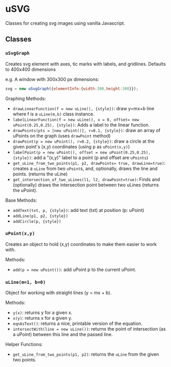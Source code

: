 # uSVG
Classes for creating svg images using vanilla Javascript.

## Classes

### `uSvgGraph`
 Creates svg element with axes, tic marks with labels, and gridlines.
 Defaults to 400x400 dimensions

e.g. A window with 300x300 px dimensions:
```javascript
svg = new uSvgGraph({elementInfo:{width:300,height:300}});
```

Graphing Methods:
* `drawLinearFunction(f = new uLine(), {style})`: draw y=mx+b line where f is a `uLine(m,b)` class instance.
* `labelLinearFunction(f = new uLine(), x = 0, offset= new uPoint(0.25,0.25), {style})`: Adds a label to the linear function.
* `drawPoints(pts = [new uPoint()], r=0.1, {style})`: draw an array of uPoints on the graph (uses `drawPoint` method)
* `drawPoint(p = new uPoint(), r=0.2, {style})`: draw a circle at the given point's (x,y) coordinates (using p as `uPoint(x,y)`)
* `labelPoint(p = new uPoint(), offset = new uPoint(0.25,0.25), {style})`: add a "(x,y)" label to a point (p and offset are `uPoints`)
* `get_uLine_from_two_points(p1, p2, drawPoints= true, drawLine=true)`: creates a `uLine` from two `uPoint`s, and, optionally, draws the line and points. (returns the uLine)
* `get_intersection_of_two_uLines(l1, l2, drawPoint=true)`: Finds and (optionally) draws the intersection point between two uLines (returns the uPoint).

Base Methods:
* `addText(txt, p, {style})`: add text (txt) at position (p: uPoint)
* `addLine(p1, p2, {style})`
* `addCircle(p, {style})`


### `uPoint(x,y)`
Creates an object to hold (x,y) coordinates to make them easier to work with.

Methods:
* `add(p = new uPoint())`: add uPoint p to the current uPoint.

### `uLine(m=1, b=0)`
Object for working with straight lines (y = mx + b).

Methods:
* `y(x)`: returns y for a given x.
* `x(y)`: returns x for a given y.
* `eqnAsText()`: returns a nice, printable version of the equation.
* `intersectWith(line = new uLine())`: returns the point of intersection (as a uPoint) between this line and the passed line.

Helper Functions:
* `get_uLine_from_two_points(p1, p2)`: returns the `uLine` from the given two points.
